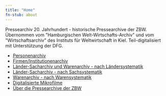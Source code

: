 ```yaml
---
title: "Home"
fn-stub: about
---
```


<div class="home">

Pressearchiv 20. Jahrhundert - historische Pressearchive der ZBW. Übernommen vom
"Hamburgischen Welt-Wirtschafts-Archiv" und vom "Wirtschaftsarchiv" des
Instituts für Weltwirtschaft in Kiel. Teil-digitalisiert mit
Unterstützung der DFG.

* [Personenarchiv](folder/pe/about.de.html)
* [Firmen/Institutionenarchiv](folder/co/about.de.html)
* [Länder-Sacharchiv und Warenarchiv - nach Ländersystematik](category/geo/about.de.html)
* [Länder-Sacharchiv - nach Sachsystematik](category/subject/about.de.html)
* [Warenarchiv - nach Warensystematik](category/ware/about.de.html)
* [Digitalisierte Mikrofilme](film)
* [Über die Pressearchive der ZBW](about-pm20/about.de.html)

</div>

